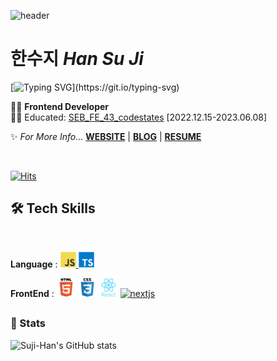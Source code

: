 ![header](https://capsule-render.vercel.app/api?type=waving&color=38bdae&height=160&section=header&text=Hi%20there👋!&fontSize=40&animation=fadeIn&fontAlignY=38&descAlignY=30&descAlign=30&fontColor=black)

# 한수지 *Han Su Ji*

[![Typing SVG](https://readme-typing-svg.demolab.com?font=Fira+Code&pause=1000&color=B8B8B8FF&background=FFFFFF00&width=435&lines=The+joy+of+immersing+in+development;"개발에+몰입하는+즐거움에+빠져있습니다.")](https://git.io/typing-svg)

👩‍💻 **Frontend Developer** <br>
👩‍🎓 Educated: [SEB_FE_43_codestates](https://github.com/codestates-seb) [2022.12.15-2023.06.08] 
<br>

✨ *For More Info...* **[WEBSITE]()** | **[BLOG](https://velog.io/@ninto_2)** | **[RESUME]()** 

<br>

[![Hits](https://hits.seeyoufarm.com/api/count/incr/badge.svg?url=https%3A%2F%2Fgithub.com%2Fnincoding%2Fhit-counter&count_bg=%2379C83D&title_bg=%23555555&icon=&icon_color=%23E7E7E7&title=hits&edge_flat=false)](https://hits.seeyoufarm.com)

## 🛠 Tech Skills
<br>

**Language** : <a href="https://developer.mozilla.org/en-US/docs/Web/JavaScript" target="_blank" rel="noreferrer"><img src="https://raw.githubusercontent.com/devicons/devicon/master/icons/javascript/javascript-original.svg" alt="javascript" width="25" height="25"/></a><a href="https://www.typescriptlang.org/" target="_blank" rel="noreferrer"> <img src="https://raw.githubusercontent.com/devicons/devicon/master/icons/typescript/typescript-original.svg" alt="typescript" width="25" height="25"/> </a>
<br>

**FrontEnd** : <a href="https://www.w3.org/html/" target="_blank" rel="noreferrer"> <img src="https://raw.githubusercontent.com/devicons/devicon/master/icons/html5/html5-original-wordmark.svg" alt="html5" width="30" height="30"/></a> <a href="https://www.w3schools.com/css/" target="_blank" rel="noreferrer"> <img src="https://raw.githubusercontent.com/devicons/devicon/master/icons/css3/css3-original-wordmark.svg" alt="css3" width="30" height="30"/></a> <a href="https://reactjs.org/" target="_blank" rel="noreferrer"> <img src="https://raw.githubusercontent.com/devicons/devicon/master/icons/react/react-original-wordmark.svg" alt="react" width="30" height="30"/></a> <a href="https://nextjs.org/" target="_blank" rel="noreferrer"> <img src="https://cdn.worldvectorlogo.com/logos/nextjs-2.svg" alt="nextjs" width="30" height="30"/> </a>

## 

### 🌱 Stats

![Suji-Han's GitHub stats](https://github-readme-stats.vercel.app/api?username=nincoding&show_icons=true&theme=tokyonight)

